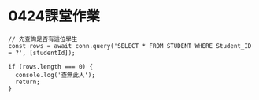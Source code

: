 # 0424課堂作業
    // 先查詢是否有這位學生
    const rows = await conn.query('SELECT * FROM STUDENT WHERE Student_ID = ?', [studentId]);

    if (rows.length === 0) {
      console.log('查無此人');
      return;
    }